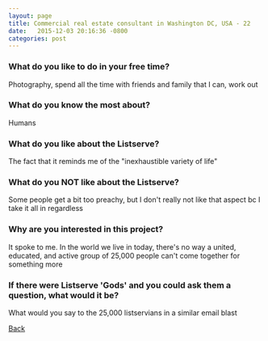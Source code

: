 ```yaml
---
layout: page
title: Commercial real estate consultant in Washington DC, USA - 22
date:   2015-12-03 20:16:36 -0800
categories: post
---
```


### What do you like to do in your free time?
<p>Photography, spend all the time with friends and family that I can, work out</p>

### What do you know the most about?
<p>Humans</p>

### What do you like about the Listserve?
<p>The fact that it reminds me of the "inexhaustible variety of life" </p>

### What do you NOT like about the Listserve?
<p>Some people get a bit too preachy, but I don't really not like that aspect bc I take it all in regardless</p>

### Why are you interested in this project?
<p>It spoke to me. In the world we live in today, there's no way a united, educated, and active group of 25,000 people can't come together for something more</p>

### If there were Listserve 'Gods' and you could ask them a question, what would it be?
<p>What would you say to the 25,000 listservians in a similar email blast</p>

[Back][1]

[1]: /responders/all